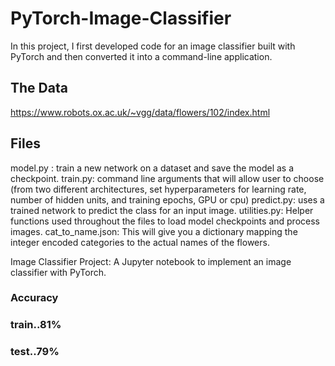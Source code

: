 # PyTorch-Image-Classifier
In this project, I first developed code for an image classifier built with PyTorch and then converted it into a command-line application.

## The Data
https://www.robots.ox.ac.uk/~vgg/data/flowers/102/index.html

## Files
 
 model.py : 
           train a new network on a dataset and save the model as a checkpoint.
 train.py: 
           command line arguments that will allow user to choose (from two different architectures, set hyperparameters for learning rate, number of hidden units, and training epochs, GPU or cpu)
 predict.py: 
           uses a trained network to predict the class for an input image.
 utilities.py: 
           Helper functions used throughout the files to load model checkpoints and process images.
cat_to_name.json: 
           This will give you a dictionary mapping the integer encoded categories to the actual names of the flowers.

Image Classifier Project: 
           A Jupyter notebook to implement an image classifier with PyTorch.
### Accuracy

### train..81% 
### test..79% 


